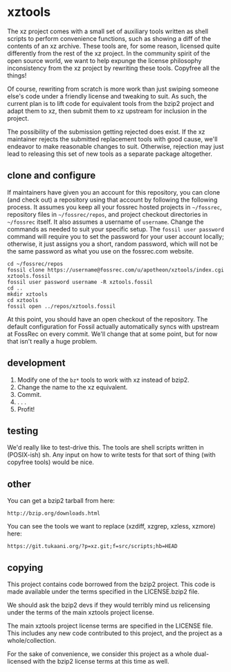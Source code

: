# xztools

The xz project comes with a small set of auxiliary tools written as shell
scripts to perform convenience functions, such as showing a diff of the
contents of an xz archive.  These tools are, for some reason, licensed quite
differently from the rest of the xz project.  In the community spirit of the
open source world, we want to help expunge the license philosophy inconsistency
from the xz project by rewriting these tools.  Copyfree all the things!

Of course, rewriting from scratch is more work than just swiping someone else's
code under a friendly license and tweaking to suit.  As such, the current plan
is to lift code for equivalent tools from the bzip2 project and adapt them to
xz, then submit them to xz upstream for inclusion in the project.

The possibility of the submission getting rejected does exist.  If the xz
maintainer rejects the submitted replacement tools with good cause, we'll
endeavor to make reasonable changes to suit.  Otherwise, rejection may just
lead to releasing this set of new tools as a separate package altogether.

## clone and configure

If maintainers have given you an account for this repository, you can clone
(and check out) a repository using that account by following the following
process.  It assumes you keep all your fossrec hosted projects in `~/fossrec`,
repository files in `~/fossrec/repos`, and project checkout directories in
`~/fossrec` itself.  It also assumes a username of `username`.  Change the
commands as needed to suit your specific setup.  The `fossil user password`
command will require you to set the password for your user account locally;
otherwise, it just assigns you a short, random password, which will not be the
same password as what you use on the fossrec.com website.

    cd ~/fossrec/repos
    fossil clone https://username@fossrec.com/u/apotheon/xztools/index.cgi xztools.fossil
    fossil user password username -R xztools.fossil
    cd ..
    mkdir xztools
    cd xztools
    fossil open ../repos/xztools.fossil

At this point, you should have an open checkout of the repository.  The default
configuration for Fossil actually automatically syncs with upstream at FossRec
on every commit.  We'll change that at some point, but for now that isn't
really a huge problem.

## development

1. Modify one of the `bz*` tools to work with xz instead of bzip2.
2. Change the name to the xz equivalent.
3. Commit.
4. . . .
5. Profit!

## testing

We'd really like to test-drive this.  The tools are shell scripts written in
(POSIX-ish) sh.  Any input on how to write tests for that sort of thing (with
copyfree tools) would be nice.

## other

You can get a bzip2 tarball from here:

    http://bzip.org/downloads.html

You can see the tools we want to replace (xzdiff, xzgrep, xzless, xzmore) here:

    https://git.tukaani.org/?p=xz.git;f=src/scripts;hb=HEAD

## copying

This project contains code borrowed from the bzip2 project.  This code is made
available under the terms specified in the LICENSE.bzip2 file.

We should ask the bzip2 devs if they would terribly mind us relicensing under
the terms of the main xztools project license.

The main xztools project license terms are specified in the LICENSE file.  This
includes any new code contributed to this project, and the project as a
whole/collection.

For the sake of convenience, we consider this project as a whole dual-licensed
with the bzip2 license terms at this time as well.
